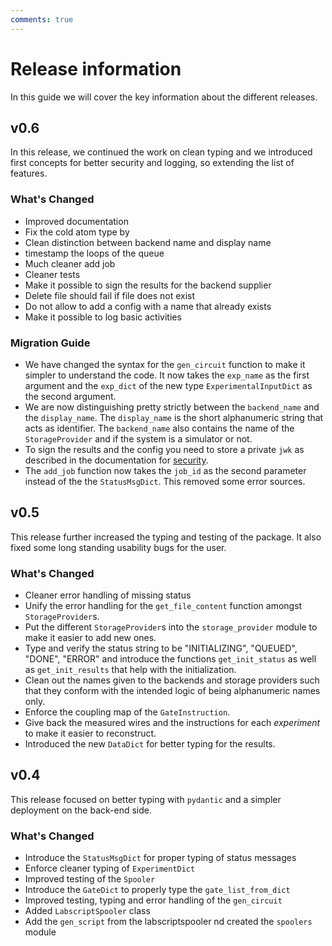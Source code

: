 ```yaml
---
comments: true
---
```


# Release information

In this guide we will cover the key information about the different releases.

## v0.6

In this release, we continued the work on clean typing and we introduced first concepts for better security and logging, so extending the list of features.

### What's Changed

* Improved documentation 
* Fix the cold atom type by 
* Clean distinction between backend name and display name 
* timestamp the loops of the queue
* Much cleaner add job 
* Cleaner tests 
* Make it possible to sign the results for the backend supplier 
* Delete file should fail if file does not exist
* Do not allow to add a config with a name that already exists
* Make it possible to log basic activities

### Migration Guide

- We have changed the syntax for the `gen_circuit` function to make it simpler to understand the code. It now takes the `exp_name` as the first argument and the `exp_dict` of the new type `ExperimentalInputDict` as the second argument. 
- We are now distinguishing pretty strictly between the `backend_name` and the `display_name`. The `display_name` is the short alphanumeric string that acts as identifier. The `backend_name` also contains the name of the `StorageProvider` and if the system is a simulator or not.
- To sign the results and the config you need to store a private `jwk` as described in the documentation for [security](security.md).
- The `add_job` function now takes the `job_id` as the second parameter instead of the the `StatusMsgDict`. This removed some error sources.


## v0.5

This release further increased the typing and testing of the package. It also fixed some long standing usability bugs for the user. 

### What's Changed

* Cleaner error handling of missing status
* Unify the error handling for the `get_file_content` function amongst `StorageProvider`s.
* Put the different `StorageProvider`s into the `storage_provider` module to make it easier to add new ones.
* Type and verify the status string to be "INITIALIZING", "QUEUED", "DONE", "ERROR" and introduce the functions `get_init_status` as well as `get_init_results` that help with the initialization.
* Clean out the names given to the backends and storage providers such that they conform with the intended logic of being alphanumeric names only.
* Enforce the coupling map of the `GateInstruction`.
* Give back the measured wires and the instructions for each *experiment* to make it easier to reconstruct. 
* Introduced the new `DataDict` for better typing for the results.

## v0.4

This release focused on better typing with `pydantic` and a simpler deployment on the back-end side.

### What's Changed

* Introduce the `StatusMsgDict` for proper typing of status messages 
* Enforce cleaner typing of `ExperimentDict` 
* Improved testing of the `Spooler` 
* Introduce the `GateDict` to properly type the `gate_list_from_dict`
* Improved testing, typing and error handling of the `gen_circuit` 
* Added `LabscriptSpooler` class 
* Add the `gen_script` from the labscriptspooler nd created the `spoolers` module